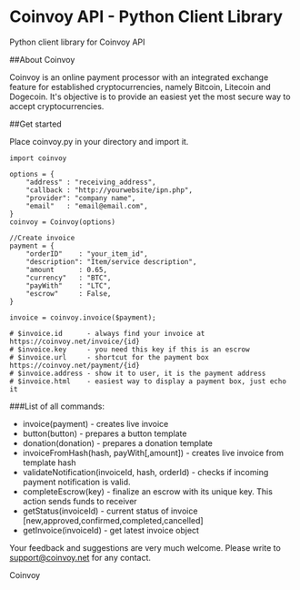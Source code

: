 Coinvoy API - Python Client Library
================================

Python client library for Coinvoy API


##About Coinvoy

Coinvoy is an online payment processor with an integrated exchange feature for established cryptocurrencies, namely Bitcoin, Litecoin and Dogecoin. It's objective is to provide an easiest yet the most secure way to accept cryptocurrencies.

##Get started


Place coinvoy.py in your directory and import it.

```
import coinvoy

options = {
	"address" : "receiving_address",
	"callback : "http://yourwebsite/ipn.php",
	"provider": "company name",
	"email"   : "email@email.com",
}
coinvoy = Coinvoy(options)

//Create invoice
payment = {
	"orderID" 	 : "your_item_id",
	"description": "Item/service description",
	"amount   	 : 0.65,
	"currency"	 : "BTC",
	"payWith" 	 : "LTC",
	"escrow"  	 : False,
}

invoice = coinvoy.invoice($payment);

# $invoice.id      - always find your invoice at https://coinvoy.net/invoice/{id}
# $invoice.key     - you need this key if this is an escrow
# $invoice.url     - shortcut for the payment box https://coinvoy.net/payment/{id}
# $invoice.address - show it to user, it is the payment address
# $invoice.html    - easiest way to display a payment box, just echo it

```

###List of all commands:
- invoice(payment)			- creates live invoice
- button(button)			- prepares a button template
- donation(donation)		- prepares a donation template
- invoiceFromHash(hash, payWith[,amount]) 			- creates live invoice from template hash
- validateNotification(invoiceId, hash, orderId)	- checks if incoming payment notification is valid.
- completeEscrow(key)		- finalize an escrow with its unique key. This action sends funds to receiver
- getStatus(invoiceId)		- current status of invoice [new,approved,confirmed,completed,cancelled]
- getInvoice(invoiceId)		- get latest invoice object

Your feedback and suggestions are very much welcome. Please write to support@coinvoy.net for any contact. 

Coinvoy


